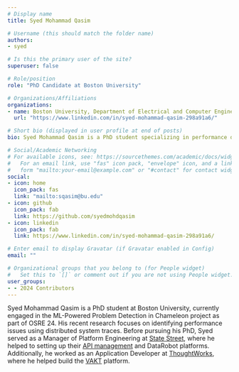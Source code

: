 ```yaml
---
# Display name
title: Syed Mohammad Qasim

# Username (this should match the folder name)
authors:
- syed

# Is this the primary user of the site?
superuser: false

# Role/position
role: "PhD Candidate at Boston University"

# Organizations/Affiliations
organizations:
- name: Boston University, Department of Electrical and Computer Engineering
  url: "https://www.linkedin.com/in/syed-mohammad-qasim-298a91a6/"

# Short bio (displayed in user profile at end of posts)
bio: Syed Mohammad Qasim is a PhD student specializing in performance debugging and anomaly detection in cloud computing environments.

# Social/Academic Networking
# For available icons, see: https://sourcethemes.com/academic/docs/widgets/#icons
#   For an email link, use "fas" icon pack, "envelope" icon, and a link in the
#   form "mailto:your-email@example.com" or "#contact" for contact widget.
social:
- icon: home
  icon_pack: fas
  link: "mailto:sqasim@bu.edu"
- icon: github
  icon_pack: fab
  link: https://github.com/syedmohdqasim
- icon: linkedin
  icon_pack: fab
  link: https://www.linkedin.com/in/syed-mohammad-qasim-298a91a6/

# Enter email to display Gravatar (if Gravatar enabled in Config)
email: ""

# Organizational groups that you belong to (for People widget)
#   Set this to `[]` or comment out if you are not using People widget.
user_groups:
- - 2024 Contributors
---
```

Syed Mohammad Qasim is a PhD student at Boston University, currently engaged in the ML-Powered Problem Detection in Chameleon project as part of OSRE 24.
His recent research focuses on identifying performance issues using distributed system traces.
Before pursuing his PhD, Syed served as a Manager of Platform Engineering at [State Street](https://www.statestreet.com/), where he helped to setting up their [API management](https://developer.statestreet.com/) and DataRobot platforms.
Additionally, he worked as an Application Developer at [ThoughtWorks](https://www.thoughtworks.com/), where he helped build the [VAKT](https://www.vakt.com/) platform.


